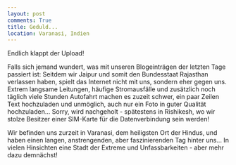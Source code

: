 ```yaml
---
layout: post
comments: True
title: Geduld...
location: Varanasi, Indien
---
```

<p>
Endlich klappt der Upload!
</p>
<p>
Falls sich jemand wundert, was mit unseren Blogeinträgen der letzten Tage passiert ist: Seitdem wir Jaipur und somit den Bundesstaat Rajasthan verlassen haben, spielt das Internet nicht mit uns, sondern eher gegen uns. Extrem langsame Leitungen, häufige Stromausfälle und zusätzlich noch täglich viele Stunden Autofahrt machen es zuzeit schwer, ein paar Zeilen Text hochzuladen und unmöglich, auch nur ein Foto in guter Qualität hochzuladen... Sorry, wird nachgeholt - spätestens in Rishikesh, wo wir stolze Besitzer einer SIM-Karte für die Datenverbindung sein werden!
</p>
<p>
Wir befinden uns zurzeit in Varanasi, dem heiligsten Ort der Hindus, und haben einen langen, anstrengenden, aber faszinierenden Tag hinter uns... In vielen Hinsichten eine Stadt der Extreme und Unfassbarkeiten - aber mehr dazu demnächst!
</p>